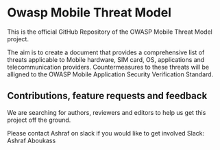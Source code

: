 # Owasp Mobile Threat Model

This is the official GitHub Repository of the OWASP Mobile Threat Model project.

The aim is to create a document that provides a comprehensive list of threats applicable to Mobile hardware, SIM card, OS, applications and telecommunication providers. Countermeasures to these threats will be alligned to the OWASP Mobile Application Security Verification Standard. 

## Contributions, feature requests and feedback
We are searching for authors, reviewers and editors to help us get this project off the ground.

Please contact Ashraf on slack if you would like to get involved Slack: Ashraf Aboukass

